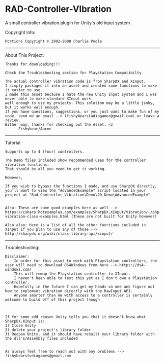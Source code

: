 # RAD-Controller-VIbration
A small controller vibration plugin for Unity's old input system


Copyright Info:

	Portions Copyright © 2002-2008 Charlie Poole

	
---------------------------------------------------------------------------
About This Project:

	Thanks for downloading!!!

	Check the Troubleshooting section for Playstation Compatibilty

	The actual controller vibration code is from SharpDX and XInput.
	I simply packaged it into an asset and created some functions to make it easier to use.
	I made this asset because I hate the new Unity input system and I was never able to make standard XInput work
	well enough to use my projects. This solution may be a little janky, but it works well enough.
	If you have questions, suggestions, or you just want to make fun of my code, send me an email --> (fishybearstudiogames@gmail.com) or leave a review.
	Either way, thanks for checking out the Asset. <3
		 -Fishybear/Aaron


---------------------------------------------------------------------------
Tutorial:

	Supports up to 4 (four) controllers.

	The Demo files included show recommended uses for the controller vibration functions.
	That should be all you need to get it working.

	However,

	If you wish to bypass the functions I made, and use SharpDX directly, you'll want to view the "AdvancedExample" script located in your project at "Rad_Controller_Vibration\Demo\2D_Demo\AdvancedExample"


	Also: These are some good examples here as well --> https://csharp.hotexamples.com/examples/SharpDX.XInput/Vibration/-/php-vibration-class-examples.html (These are not built for Unity however)

	Also also: Here is a list of all the other functions included in XInput if you plan to use any of those --> http://sharpdx.org/wiki/class-library-api/xinput/

---------------------------------------------------------------------------
Troubleshooting:

	Disclaimer:
		In order for this asset to work with Playstation controllers, the user will need to download DS4Windows from here --> https://ds4-windows.com/
		This will remap the Playstation controller to XInput.
		I haven't been able to test this yet as I don't own a Playstation controller.
		Hopefully in the future I can get my hands on one and figure out how to implement vibration directly with the RawInput API.
		Anyone smarter than me with access to a controller is certainly welcome to build off of this project though
		


	If for some odd reason Unity tells you that it doesn't know what SharpDX.XInput is:
	1) Close Unity
	2) delete your project's library folder
	3) Reopen Unity, and it should have rebuilt your library folder with the dll's/Assembly files included


	As always feel free to reach out with any problems --> fishybearstudiogames@gmail.com





